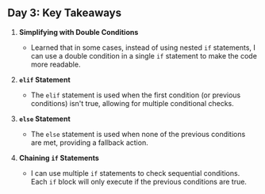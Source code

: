 ## Day 3: Key Takeaways

1. **Simplifying with Double Conditions**  
   - Learned that in some cases, instead of using nested `if` statements, I can use a double condition in a single `if` statement to make the code more readable.

2. **`elif` Statement**  
   - The `elif` statement is used when the first condition (or previous conditions) isn't true, allowing for multiple conditional checks.

3. **`else` Statement**  
   - The `else` statement is used when none of the previous conditions are met, providing a fallback action.

4. **Chaining `if` Statements**  
   - I can use multiple `if` statements to check sequential conditions. Each `if` block will only execute if the previous conditions are true.